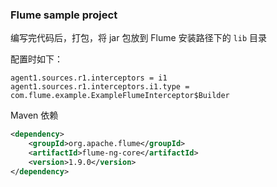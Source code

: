 ### Flume sample project

编写完代码后，打包，将 jar 包放到 Flume 安装路径下的 `lib` 目录

配置时如下：
```properties
agent1.sources.r1.interceptors = i1
agent1.sources.r1.interceptors.i1.type = com.flume.example.ExampleFlumeInterceptor$Builder
```

Maven 依赖
```xml
<dependency>
    <groupId>org.apache.flume</groupId>
    <artifactId>flume-ng-core</artifactId>
    <version>1.9.0</version>
</dependency>
```
